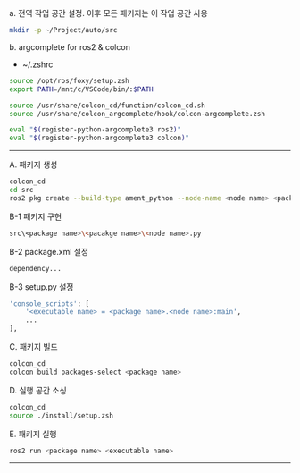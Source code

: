 a. 전역 작업 공간 설정. 이후 모든 패키지는 이 작업 공간 사용
```sh
mkdir -p ~/Project/auto/src
```
b. argcomplete for ros2 & colcon
- ~/.zshrc
```sh
source /opt/ros/foxy/setup.zsh
export PATH=/mnt/c/VSCode/bin/:$PATH

source /usr/share/colcon_cd/function/colcon_cd.sh
source /usr/share/colcon_argcomplete/hook/colcon-argcomplete.zsh

eval "$(register-python-argcomplete3 ros2)"
eval "$(register-python-argcomplete3 colcon)"
```
---

A. 패키지 생성

```sh
colcon_cd
cd src
ros2 pkg create --build-type ament_python --node-name <node name> <package name>
```
  
B-1 패키지 구현
```sh
src\<package name>\<pacakge name>\<node name>.py
```
  
B-2 package.xml 설정
```sh
dependency...
```
  
B-3 setup.py 설정
```sh
'console_scripts': [
    '<executable name> = <package name>.<node name>:main',
    ...
],
```
  
C. 패키지 빌드
```sh
colcon_cd
colcon build packages-select <package name>
```
  
D. 실행 공간 소싱
```sh
colcon_cd
source ./install/setup.zsh
```

E. 패키지 실행
```sh
ros2 run <package name> <executable name>
```
---

